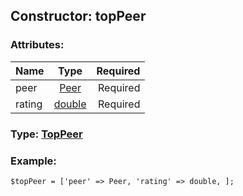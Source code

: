 ## Constructor: topPeer  

### Attributes:

| Name     |    Type       | Required |
|----------|:-------------:|---------:|
|peer|[Peer](../types/Peer.md) | Required|
|rating|[double](../types/double.md) | Required|


### Type: [TopPeer](../types/TopPeer.md)

### Example:


```
$topPeer = ['peer' => Peer, 'rating' => double, ];
```